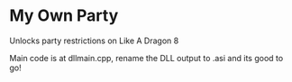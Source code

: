 # My Own Party
 Unlocks party restrictions on Like A Dragon 8

 Main code is at dllmain.cpp, rename the DLL output to .asi and its good to go!
